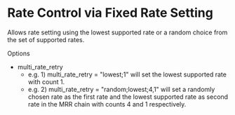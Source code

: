# Rate Control via Fixed Rate Setting 

Allows rate setting using the lowest supported rate or a random choice from 
the set of supported rates. 

Options
 - multi_rate_retry
     - e.g. 1) multi_rate_retry = "lowest;1" will set the lowest supported rate with 
     count 1.
     - e.g. 2) multi_rate_retry = "random;lowest;4,1" will set a randomly chosen
     rate as the first rate and the lowest supported rate as second rate in 
     the MRR chain with counts 4 and 1 respectively.
     


    